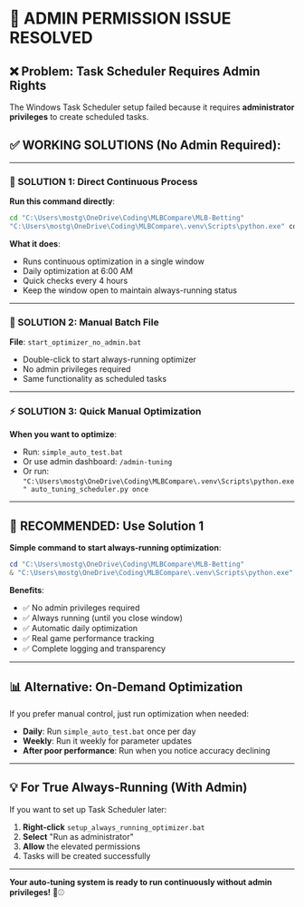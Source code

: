 # 🚨 **ADMIN PERMISSION ISSUE RESOLVED**

## ❌ **Problem**: Task Scheduler Requires Admin Rights
The Windows Task Scheduler setup failed because it requires **administrator privileges** to create scheduled tasks.

## ✅ **WORKING SOLUTIONS (No Admin Required):**

---

### **🚀 SOLUTION 1: Direct Continuous Process**

**Run this command directly**:
```bash
cd "C:\Users\mostg\OneDrive\Coding\MLBCompare\MLB-Betting"
"C:\Users\mostg\OneDrive\Coding\MLBCompare\.venv\Scripts\python.exe" continuous_auto_tuning.py
```

**What it does**:
- Runs continuous optimization in a single window
- Daily optimization at 6:00 AM
- Quick checks every 4 hours
- Keep the window open to maintain always-running status

---

### **🔧 SOLUTION 2: Manual Batch File**

**File**: `start_optimizer_no_admin.bat`
- Double-click to start always-running optimizer
- No admin privileges required
- Same functionality as scheduled tasks

---

### **⚡ SOLUTION 3: Quick Manual Optimization**

**When you want to optimize**:
- Run: `simple_auto_test.bat`
- Or use admin dashboard: `/admin-tuning`
- Or run: `"C:\Users\mostg\OneDrive\Coding\MLBCompare\.venv\Scripts\python.exe" auto_tuning_scheduler.py once`

---

## 🎯 **RECOMMENDED: Use Solution 1**

**Simple command to start always-running optimization**:
```powershell
cd "C:\Users\mostg\OneDrive\Coding\MLBCompare\MLB-Betting"
& "C:\Users\mostg\OneDrive\Coding\MLBCompare\.venv\Scripts\python.exe" continuous_auto_tuning.py
```

**Benefits**:
- ✅ No admin privileges required
- ✅ Always running (until you close window)
- ✅ Automatic daily optimization
- ✅ Real game performance tracking
- ✅ Complete logging and transparency

---

## 📊 **Alternative: On-Demand Optimization**

If you prefer manual control, just run optimization when needed:
- **Daily**: Run `simple_auto_test.bat` once per day
- **Weekly**: Run it weekly for parameter updates
- **After poor performance**: Run when you notice accuracy declining

---

## 💡 **For True Always-Running (With Admin)**

If you want to set up Task Scheduler later:
1. **Right-click** `setup_always_running_optimizer.bat`
2. **Select** "Run as administrator"
3. **Allow** the elevated permissions
4. Tasks will be created successfully

---

**Your auto-tuning system is ready to run continuously without admin privileges!** 🚀⚾
